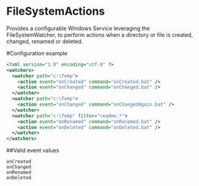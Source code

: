 FileSystemActions
=================

Provides a configurable Windows Service leveraging the FileSystemWatcher, to perform actions when a directory or file is created, changed, renamed or deleted.

#Configuration example

```xml
<?xml version="1.0" encoding="utf-8" ?>
<watchers>
  <watcher path="c:\Temp">
    <action event="onCreated" command="onCreated.bat" />
    <action event="onChanged" command="onChanged.bat" />
  </watcher>
  <watcher path="c:\Temp">
    <action event="onChanged" command="onChangedAgain.bat" />
  </watcher>
  <watcher path="c:\Temp" filter="readme.*">
    <action event="onRenamed" command="onRenamed.bat" />
    <action event="onDeleted" command="onDeleted.bat" />
  </watcher>
</watchers>
```

##Valid event values
```
onCreated
onChanged
onRenamed
onDeleted
```